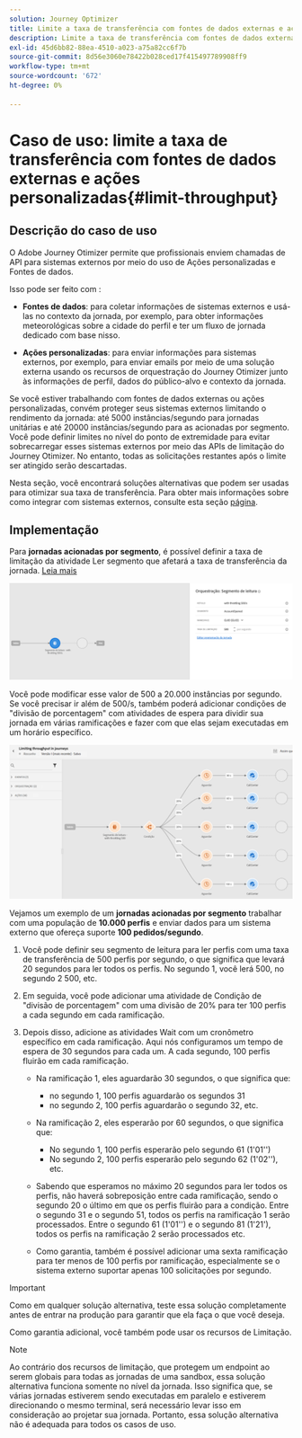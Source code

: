 ```yaml
---
solution: Journey Optimizer
title: Limite a taxa de transferência com fontes de dados externas e ações personalizadas
description: Limite a taxa de transferência com fontes de dados externas e ações personalizadas
exl-id: 45d6bb82-88ea-4510-a023-a75a82cc6f7b
source-git-commit: 8d56e3060e78422b028ced17f415497789908ff9
workflow-type: tm+mt
source-wordcount: '672'
ht-degree: 0%

---
```


# Caso de uso: limite a taxa de transferência com fontes de dados externas e ações personalizadas{#limit-throughput}

## Descrição do caso de uso

O Adobe Journey Otimizer permite que profissionais enviem chamadas de API para sistemas externos por meio do uso de Ações personalizadas e Fontes de dados.

Isso pode ser feito com :

* **Fontes de dados**: para coletar informações de sistemas externos e usá-las no contexto da jornada, por exemplo, para obter informações meteorológicas sobre a cidade do perfil e ter um fluxo de jornada dedicado com base nisso.

* **Ações personalizadas**: para enviar informações para sistemas externos, por exemplo, para enviar emails por meio de uma solução externa usando os recursos de orquestração do Journey Otimizer junto às informações de perfil, dados do público-alvo e contexto da jornada.

Se você estiver trabalhando com fontes de dados externas ou ações personalizadas, convém proteger seus sistemas externos limitando o rendimento da jornada: até 5000 instâncias/segundo para jornadas unitárias e até 20000 instâncias/segundo para as acionadas por segmento. Você pode definir limites no nível do ponto de extremidade para evitar sobrecarregar esses sistemas externos por meio das APIs de limitação do Journey Otimizer. No entanto, todas as solicitações restantes após o limite ser atingido serão descartadas.

Nesta seção, você encontrará soluções alternativas que podem ser usadas para otimizar sua taxa de transferência. Para obter mais informações sobre como integrar com sistemas externos, consulte esta seção [página](../configuration/external-systems.md).

## Implementação

Para **jornadas acionadas por segmento**, é possível definir a taxa de limitação da atividade Ler segmento que afetará a taxa de transferência da jornada.  [Leia mais](../building-journeys/read-segment.md)

![](assets/limit-throughput-1.png)

Você pode modificar esse valor de 500 a 20.000 instâncias por segundo. Se você precisar ir além de 500/s, também poderá adicionar condições de &quot;divisão de porcentagem&quot; com atividades de espera para dividir sua jornada em várias ramificações e fazer com que elas sejam executadas em um horário específico.

![](assets/limit-throughput-2.png)

Vejamos um exemplo de um **jornadas acionadas por segmento** trabalhar com uma população de **10.000 perfis** e enviar dados para um sistema externo que ofereça suporte **100 pedidos/segundo**.

1. Você pode definir seu segmento de leitura para ler perfis com uma taxa de transferência de 500 perfis por segundo, o que significa que levará 20 segundos para ler todos os perfis. No segundo 1, você lerá 500, no segundo 2 500, etc.

1. Em seguida, você pode adicionar uma atividade de Condição de &quot;divisão de porcentagem&quot; com uma divisão de 20% para ter 100 perfis a cada segundo em cada ramificação.

1. Depois disso, adicione as atividades Wait com um cronômetro específico em cada ramificação. Aqui nós configuramos um tempo de espera de 30 segundos para cada um. A cada segundo, 100 perfis fluirão em cada ramificação.

   * Na ramificação 1, eles aguardarão 30 segundos, o que significa que:
      * no segundo 1, 100 perfis aguardarão os segundos 31
      * no segundo 2, 100 perfis aguardarão o segundo 32, etc.
   * Na ramificação 2, eles esperarão por 60 segundos, o que significa que:
      * No segundo 1, 100 perfis esperarão pelo segundo 61 (1&#39;01&#39;&#39;)
      * No segundo 2, 100 perfis esperarão pelo segundo 62 (1&#39;02&#39;&#39;), etc.
   * Sabendo que esperamos no máximo 20 segundos para ler todos os perfis, não haverá sobreposição entre cada ramificação, sendo o segundo 20 o último em que os perfis fluirão para a condição. Entre o segundo 31 e o segundo 51, todos os perfis na ramificação 1 serão processados. Entre o segundo 61 (1&#39;01&#39;&#39;) e o segundo 81 (1&#39;21&#39;), todos os perfis na ramificação 2 serão processados etc.

   * Como garantia, também é possível adicionar uma sexta ramificação para ter menos de 100 perfis por ramificação, especialmente se o sistema externo suportar apenas 100 solicitações por segundo.



>[!IMPORTANT]
>
>Como em qualquer solução alternativa, teste essa solução completamente antes de entrar na produção para garantir que ela faça o que você deseja.

Como garantia adicional, você também pode usar os recursos de Limitação.

>[!NOTE]
>
>Ao contrário dos recursos de limitação, que protegem um endpoint ao serem globais para todas as jornadas de uma sandbox, essa solução alternativa funciona somente no nível da jornada. Isso significa que, se várias jornadas estiverem sendo executadas em paralelo e estiverem direcionando o mesmo terminal, será necessário levar isso em consideração ao projetar sua jornada. Portanto, essa solução alternativa não é adequada para todos os casos de uso.
